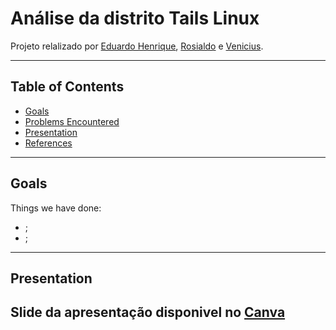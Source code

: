 # Análise da distrito Tails Linux

Projeto relalizado por [Eduardo Henrique](https://github.com/ed-henrique), [Rosialdo](https://github.com/Rosialdo) e [Venicius](https://github.com/veniciusjacob).

---

## Table of Contents

- [Goals](#goals)
- [Problems Encountered](#problems-encountered)
- [Presentation](#presentation)
- [References](#references)

---

## Goals

Things we have done:
- ;
- ;

---

## Presentation

Slide da apresentação disponivel no [Canva](https://www.canva.com/design/DAFGrFKgvS8/cXDB2GkNoSYG-Qt3P-yIwQ/view)
---


